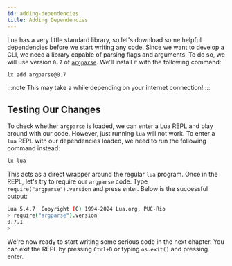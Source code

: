 ```yaml
---
id: adding-dependencies
title: Adding Dependencies
---
```


Lua has a very little standard library, so let's download some helpful
dependencies before we start writing any code. Since we want to develop a CLI,
we need a library capable of parsing flags and arguments. To do so, we will use
version `0.7` of [`argparse`](https://luarocks.org/modules/argparse/argparse).
We'll install it with the following command:

```sh
lx add argparse@0.7
```

:::note
This may take a while depending on your internet connection!
:::

## Testing Our Changes

To check whether `argparse` is loaded, we can enter a Lua REPL and play around
with our code. However, just running `lua` will not work. To enter a
`lua` REPL with our dependencies loaded, we need to run the following command instead:

```sh
lx lua
```

This acts as a direct wrapper around the regular `lua` program.
Once in the REPL, let's try to require our `argparse` code. Type `require("argparse").version`
and press enter. Below is the successful output:

```sh title="lx lua"
Lua 5.4.7  Copyright (C) 1994-2024 Lua.org, PUC-Rio
> require("argparse").version
0.7.1
>
```

We're now ready to start writing some serious code in the next chapter.
You can exit the REPL by pressing `Ctrl+D` or typing `os.exit()` and pressing enter.
